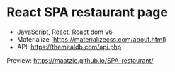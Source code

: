 # React SPA restaurant page

- JavaScript, React, React dom v6
- Materialize (https://materializecss.com/about.html)
- API: https://themealdb.com/api.php

Preview: https://maatzie.github.io/SPA-restaurant/
